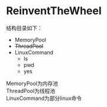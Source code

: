 # ReinventTheWheel


结构目录如下：  
+ MemoryPool
+ ~~ThreadPool~~
+ LinuxCommand  
    - ls
    - pwd
    - yes
  
MemoryPool为内存池  
ThreadPool为线程池  
LinuxCommand为部分linux命令  
